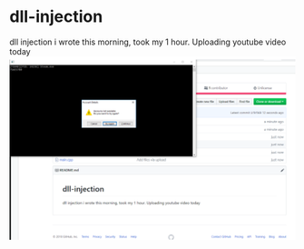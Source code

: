 # dll-injection
dll injection i wrote this morning, took my 1 hour. Uploading youtube video today 
![Screenshot](Capture.PNG)
